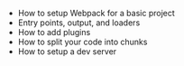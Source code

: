 <ul>
<li>How to setup Webpack for a basic project</li>
<li>Entry points, output, and loaders</li>
<li>How to add plugins</li>
<li>How to split your code into chunks</li>
<li>How to setup a dev server</li>
</ul>
